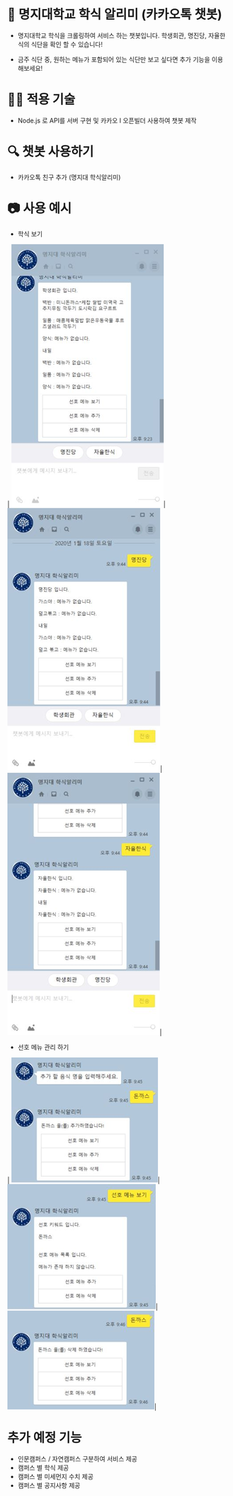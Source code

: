 # 🥘 명지대학교 학식 알리미 (카카오톡 챗봇)

* 명지대학교 학식을 크롤링하여 서비스 하는 챗봇입니다. 학생회관, 명진당, 자율한식의 식단을 확인 할 수 있습니다!

* 금주 식단 중, 원하는 메뉴가 포함되어 있는 식단만 보고 싶다면 추가 기능을 이용 해보세요!

# 👨‍💻 적용 기술

* Node.js 로 API를 서버 구현 및 카카오 I 오픈빌더 사용하여 챗봇 제작

# 🔍 챗봇 사용하기

* 카카오톡 친구 추가 (명지대 학식알리미) 


# 📷 사용 예시

* 학식 보기

|    ![image1](./img/1.jpg)|    ![image2](./img/2.jpg)|
![image3](./img/3.jpg)|

* 선호 메뉴 관리 하기

|    ![image4](./img/4.jpg)|    ![image5](./img/5.jpg)|
![image6](./img/6.jpg)|

# 추가 예정 기능

* 인문캠퍼스 / 자연캠퍼스 구분하여 서비스 제공
* 캠퍼스 별 학식 제공
* 캠퍼스 별 미세먼지 수치 제공
* 캠퍼스 별 공지사항 제공
